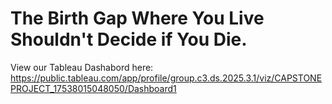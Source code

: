 # The Birth Gap Where You Live Shouldn't Decide if You Die.

View our Tableau Dashabord here: https://public.tableau.com/app/profile/group.c3.ds.2025.3.1/viz/CAPSTONEPROJECT_17538015048050/Dashboard1
